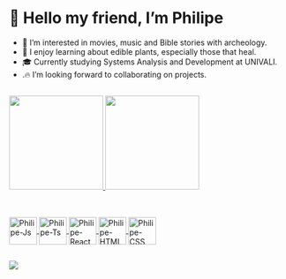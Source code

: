 # 👋 Hello my friend, I’m Philipe

- 👀 I’m interested in movies, music and Bible stories with archeology.
- 🌱 I enjoy learning about edible plants, especially those that heal.
- 🎓 Currently studying Systems Analysis and Development at UNIVALI.
- .🔥 I’m looking forward to collaborating on projects.

##

<div align="left">
  <a href="https://github.com/PhilipeAnderson">
  <img height="170em" src="https://github-readme-stats.vercel.app/api?username=PhilipeAnderson&show_icons=true&theme=cobalt&include_all_commits=true&count_private=true"/>
  <img height="170em" src="https://github-readme-stats.vercel.app/api/top-langs/?username=PhilipeAnderson&layout=compact&langs_count=7&theme=jolly"/>
</div>
  
  ##
  
<div style="display: inline_block"><br>
  <img align="center" alt="Philipe-Js" height="50" width="50" src="https://cdn.jsdelivr.net/gh/devicons/devicon/icons/javascript/javascript-original.svg">
  <img align="center" alt="Philipe-Ts" height="50" width="50" src="https://cdn.jsdelivr.net/gh/devicons/devicon/icons/typescript/typescript-original.svg">
  <img align="center" alt="Philipe-React" height="50" width="50" src="https://cdn.jsdelivr.net/gh/devicons/devicon/icons/react/react-original.svg">
  <img align="center" alt="Philipe-HTML" height="50" width="50" src="https://cdn.jsdelivr.net/gh/devicons/devicon/icons/html5/html5-original.svg">
  <img align="center" alt="Philipe-CSS" height="50" width="50" src="https://cdn.jsdelivr.net/gh/devicons/devicon/icons/css3/css3-original.svg">
</div>


  ##
  
<div>
<!--   <a href="https://www.youtube.com/channel/UC_-uuuZbY0AAt9CViNzvc-Q" target="_blank"><img src="https://img.shields.io/badge/YouTube-FF0000?style=for-the-badge&logo=youtube&logoColor=white" target="_blank"></a>
  <a href="https://instagram.com/rafaballerini" target="_blank"><img src="https://img.shields.io/badge/-Instagram-%23E4405F?style=for-the-badge&logo=instagram&logoColor=white" target="_blank"></a>
 	<a href="https://www.twitch.tv/rafaballerinii" target="_blank"><img src="https://img.shields.io/badge/Twitch-9146FF?style=for-the-badge&logo=twitch&logoColor=white" target="_blank"></a>
 <a href="https://discord.gg/wagxzStdcR" target="_blank"><img src="https://img.shields.io/badge/Discord-7289DA?style=for-the-badge&logo=discord&logoColor=white" target="_blank"></a> 
  <a href = "mailto:contatorafaballerini@gmail.com"><img src="https://img.shields.io/badge/-Gmail-%23333?style=for-the-badge&logo=gmail&logoColor=white" target="_blank"></a> -->
  <a href="https://www.linkedin.com/in/philipe-anderson-de-campos-92593864/" target="_blank"><img src="https://img.shields.io/badge/-LinkedIn-%230077B5?style=for-the-badge&logo=linkedin&logoColor=white" target="_blank"></a>  
</div>
  
 
